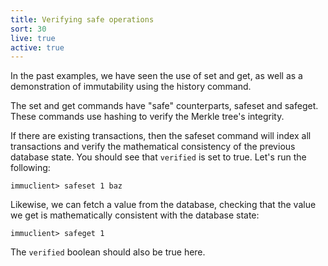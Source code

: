 ```yaml
---
title: Verifying safe operations
sort: 30
live: true
active: true
---
```


In the past examples, we have seen the use of set and get, as well as a demonstration of immutability using the history command.

The set and get commands have "safe" counterparts, safeset and safeget. These commands use hashing to verify the Merkle tree's integrity.

If there are existing transactions, then the safeset command will index all transactions and verify the mathematical consistency of the previous database state. You should see that `verified` is set to true. Let's run the following:

```
immuclient> safeset 1 baz
```

Likewise, we can fetch a value from the database, checking that the value we get is mathematically consistent with the database state:

```
immuclient> safeget 1
```

The `verified` boolean should also be true here.